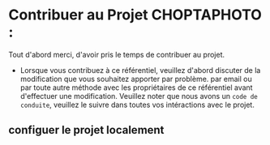 # Contribuer au Projet CHOPTAPHOTO : 

Tout d'abord merci, d'avoir pris le temps de contribuer au projet.

- Lorsque vous contribuez à ce référentiel, veuillez d'abord discuter de la modification que vous souhaitez apporter par problème.
par email ou par toute autre méthode avec les propriétaires de ce référentiel avant d'effectuer une modification. Veuillez noter que nous avons un ```code de conduite```, veuillez le suivre dans toutes vos intéractions avec le projet.

## configuer le projet localement
